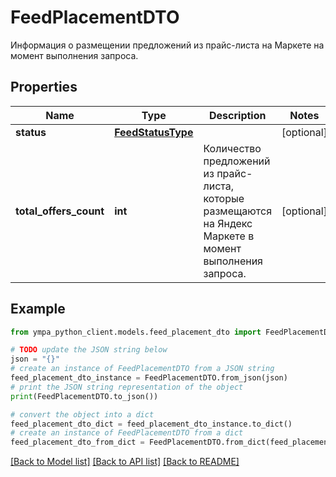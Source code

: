 # FeedPlacementDTO

Информация о размещении предложений из прайс-листа на Маркете на момент выполнения запроса.

## Properties

Name | Type | Description | Notes
------------ | ------------- | ------------- | -------------
**status** | [**FeedStatusType**](FeedStatusType.md) |  | [optional] 
**total_offers_count** | **int** | Количество предложений из прайс-листа, которые размещаются на Яндекс Маркете в момент выполнения запроса. | [optional] 

## Example

```python
from ympa_python_client.models.feed_placement_dto import FeedPlacementDTO

# TODO update the JSON string below
json = "{}"
# create an instance of FeedPlacementDTO from a JSON string
feed_placement_dto_instance = FeedPlacementDTO.from_json(json)
# print the JSON string representation of the object
print(FeedPlacementDTO.to_json())

# convert the object into a dict
feed_placement_dto_dict = feed_placement_dto_instance.to_dict()
# create an instance of FeedPlacementDTO from a dict
feed_placement_dto_from_dict = FeedPlacementDTO.from_dict(feed_placement_dto_dict)
```
[[Back to Model list]](../README.md#documentation-for-models) [[Back to API list]](../README.md#documentation-for-api-endpoints) [[Back to README]](../README.md)


